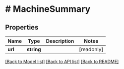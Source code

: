 # # MachineSummary

## Properties

Name | Type | Description | Notes
------------ | ------------- | ------------- | -------------
**url** | **string** |  | [readonly]

[[Back to Model list]](../../README.md#models) [[Back to API list]](../../README.md#endpoints) [[Back to README]](../../README.md)
